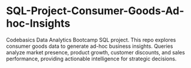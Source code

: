 # SQL-Project-Consumer-Goods-Ad-hoc-Insights
Codebasics Data Analytics Bootcamp SQL project. This repo explores consumer goods data to generate ad-hoc business insights. Queries analyze market presence, product growth, customer discounts, and sales performance, providing actionable intelligence for strategic decisions.
